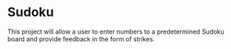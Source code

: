 # Sudoku
This project will allow a user to enter numbers to a predetermined Sudoku board and provide feedback in the form of strikes. 
